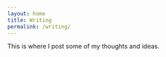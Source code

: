 ```yaml
---
layout: home
title: Writing
permalink: /writing/
---
```


This is where I post some of my thoughts and ideas.